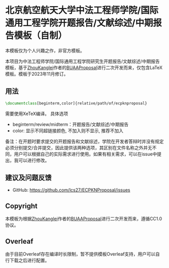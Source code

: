 # 北京航空航天大学中法工程师学院/国际通用工程学院开题报告/文献综述/中期报告模板（自制）
本模板仅为个人兴趣之作，非官方模板。

本项目为中法工程师学院/国际通用工程学院研究生开题报告/文献综述/中期报告模板，基于[ZhouKanglei](https://github.com/ZhouKanglei)作者的[BUAAProposal](https://github.com/ZhouKanglei/BUAAProposal)进行二次开发而来，仅包含LaTeX模板。模板于2023年11月修订。

## 用法

```latex
\documentclass[beginterm,color]{relative/path/of/ecpknproposal}
```
需要使用XeTeX编译。
具体选项
- beginterm/review/midterm：开题报告/文献综述/中期报告
- color: 显示不同超链接颜色, 不加入则不显示, 推荐不加入


备注：在开题时要求提交的开题报告和文献综述，学院在开发者答辩时并没有规定必须分别提交/合并提交，因此提供该两种选项，其区别在文件名称之外并无不同，用户可以根据自己的实际需求进行使用。如果有相关需求，可以在issue中提出，我可以进行修改。

## 建议及问题反馈
- GitHub: https://github.com/lcs27/ECPKNProposal/issues

## Copyright
本模板为根据[ZhouKanglei](https://github.com/ZhouKanglei)作者的[BUAAProposal](https://github.com/ZhouKanglei/BUAAProposal)进行二次开发而来，遵循CC1.0协议。

## Overleaf
由于目前Overleaf存在编译时长限制，暂不提供模板Overleaf支持，用户可以自行下载之后进行配置。
